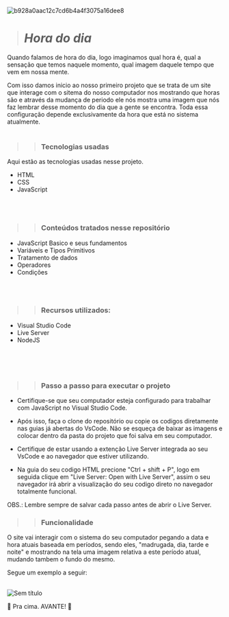 
![b928a0aac12c7cd6b4a4f3075a16dee8](https://user-images.githubusercontent.com/107076858/212504714-c3f3aca9-3663-417f-a7bc-57259e0529ab.jpg)

># **_Hora do dia_**

Quando falamos de hora do dia, logo imaginamos qual hora é, qual a sensação que temos naquele momento, qual imagem daquele tempo que vem em nossa mente. <br/>

Com isso damos inicio ao nosso primeiro projeto que se trata de um site que interage com o sitema do nosso computador nos mostrando que horas são e através da mudança de periodo ele nós mostra uma imagem que nós faz lembrar desse momento do dia que a gente se encontra. Toda essa configuração depende exclusivamente da hora que está no sistema atualmente.
 <br/>
 <br/>
 
>> ### **Tecnologias usadas**
Aqui estão as tecnologias usadas nesse projeto.

+ HTML
+ CSS
+ JavaScript
<br/>
<br/>

>> ### **Conteúdos tratados nesse repositório**
+ JavaScript Basico e seus fundamentos
+ Variáveis e Tipos Primitivos
+ Tratamento de dados
+ Operadores
+ Condições
<br/>
<br/>


>> ### **Recursos utilizados:**

+ Visual Studio Code<br/>
+ Live Server
+ NodeJS
<br/>
<br/>
<br/>

>> ### **Passo a passo para executar o projeto**

+ Certifique-se que seu computador esteja configurado para trabalhar com JavaScript no Visual Studio Code. <br/>

+ Após isso, faça o clone do repositório ou copie os codigos diretamente nas guias já abertas do VsCode. Não se esqueça de baixar as imagens e colocar dentro da pasta do projeto que foi salva em seu computador.<br/>

+ Certifique de estar usando a extenção Live Server integrada ao seu VsCode e ao navegador que estiver utilizando.

+ Na guia do seu codigo HTML precione "Ctrl + shift + P", logo em seguida clique em "Live Server: Open with Live Server", assim o seu navegador irá abrir a visualização do seu codigo direto no navegador totalmente funcional.<br/>

OBS.: Lembre sempre de salvar cada passo antes de abrir o Live Server.<br/>



>> ### **Funcionalidade**

O site vai interagir com o sistema do seu computador pegando a data e hora atuais baseada em períodos, sendo eles, "madrugada, dia, tarde e noite" e mostrando na tela uma imagem relativa a este período atual, mudando tambem o fundo do mesmo.<br/>

Segue um exemplo a seguir:<br/>
<br/>

![Sem título](https://user-images.githubusercontent.com/107076858/212519500-3b922b31-8f5b-47ed-a04f-46696481a087.png)

🚀 Pra cima. AVANTE! 🚀
